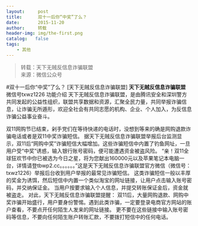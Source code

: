 ```yaml
---
layout:     post
title:      双十一后你“中奖”了么？
date:       2015-11-20
author:     转载
header-img: img/the-first.png
catalog:   false
tags:
    - 其他
---
```


<blockquote><p>转载：天下无贼反信息诈骗联盟<br>
来源：微信公众号</p></blockquote>

#双十一后你“中奖”了么？
[天下无贼反信息诈骗联盟]
**天下无贼反信息诈骗联盟**
微信号txwz1226
功能介绍
天下无贼反信息诈骗联盟，是由腾讯安全和深圳警方共同发起的公益性组织，联盟共享数据和资源，汇聚全民力量，共同举报诈骗信息，让诈骗无所遁形，欢迎全社会有共同志愿的机构、企业、个人加入，为反信息诈骗公益事业奋斗。

双11网购节已结束，剁手党们在等待快递的电话时，没想到等来的确是网购退款诈骗电话或者是双11中奖诈骗短信。
据天下无贼反信息诈骗联盟举报后台监测显示，双11后“网购中奖”诈骗短信大幅增加。这些诈骗短信中内置了钓鱼网址，一旦用户受“中奖”诱惑，输入银行账号密码，便可能遭遇资金被盗风险。
“亲！双11全球狂欢节中你已被选为今日之星，将为您献出160000元以及苹果笔记本电脑一台，详情请登tbwp2.cc。。。。。。”这是天下无贼反信息诈骗联盟官方微信（微信号：txwz1226）举报后台收到用户举报的最常见诈骗短信。
这类诈骗短信一般以丰厚的奖金为诱饵，然后短信中内置一个类似淘宝的网址链接，让用户点击输入账号密码，并交纳保证金。
当用户按要求输入个人信息，并提交转账保证金后，资金就被盗走。
对此，天下无贼反信息诈骗联盟提醒：
双11后，大量网购退款、网购中奖诈骗开始盛行，用户要身份警惕。遇到此类诈骗，一定要登录电商官方网站的账户查看，不要点开任何陌生人发来的网址链接。
更不要在这些链接中输入账号密码等信息，不要向任何陌生账户转账汇款，不要拨打短信中的任何电话。
